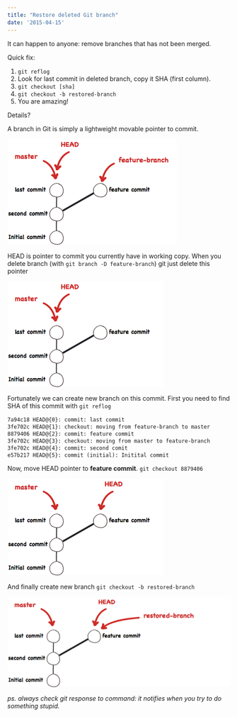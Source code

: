 ```yaml
---
title: "Restore deleted Git branch"
date: '2015-04-15'
---
```


It can happen to anyone: remove branches that has not been merged.

Quick fix:

1. `git reflog`
2. Look for last commit in deleted branch, copy it SHA (first column).
3. `git checkout [sha]`
4. `git checkout -b restored-branch`
5. You are amazing!

Details?

A branch in Git is simply a lightweight movable pointer to commit.

![simple brunch][1]

HEAD is pointer to commit you currently have in working copy.
When you delete branch (with `git branch -D feature-branch`) git just delete this pointer

![simple brunch][2]

Fortunately we can create new branch on this commit.
First you need to find SHA of this commit with `git reflog`

```
7a94c18 HEAD@{0}: commit: last commit
3fe702c HEAD@{1}: checkout: moving from feature-branch to master
8879406 HEAD@{2}: commit: feature commit
3fe702c HEAD@{3}: checkout: moving from master to feature-branch
3fe702c HEAD@{4}: commit: second comit
e57b217 HEAD@{5}: commit (initial): Initital commit
```

Now, move HEAD pointer to **feature commit**. ```git checkout 8879406```

![simple brunch][3]

And finally create new branch
`git checkout -b restored-branch`

![simple brunch][4]

*ps. always check git response to command: it notifies when you try to do something stupid.*

[1]: ./1.png "head and master"
[2]: ./2.png "head and master"
[3]: ./3.png "head and master"
[4]: ./4.png "head and master"
